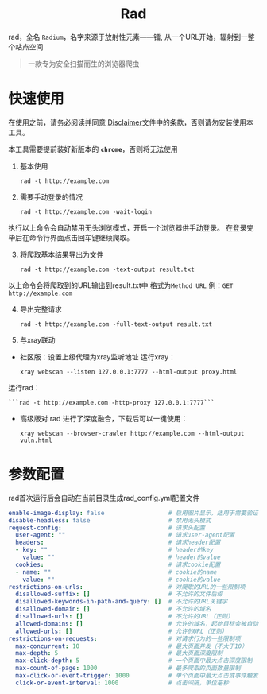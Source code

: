 <h1 align="center">Rad</h1>

rad，全名 `Radium`，名字来源于放射性元素——镭, 从一个URL开始，辐射到一整个站点空间

> 一款专为安全扫描而生的浏览器爬虫

# 快速使用

在使用之前，请务必阅读并同意 [Disclaimer](./Disclaimer.md)文件中的条款，否则请勿安装使用本工具。

本工具需要提前装好新版本的 **`chrome`**，否则将无法使用 

1. 基本使用

    ```rad -t http://example.com```

2. 需要手动登录的情况
    
    ```rad -t http://example.com -wait-login```

执行以上命令会自动禁用无头浏览模式，开启一个浏览器供手动登录。
在登录完毕后在命令行界面点击回车键继续爬取。

3. 将爬取基本结果导出为文件

    ```rad -t http://example.com -text-output result.txt```

以上命令会将爬取到的URL输出到result.txt中
格式为```Method URL``` 例：```GET http://example.com```

4. 导出完整请求

    ```rad -t http://example.com -full-text-output result.txt```

5. 与xray联动

* 社区版：设置上级代理为xray监听地址
运行xray：

    ```xray webscan --listen 127.0.0.1:7777 --html-output proxy.html```

运行rad：

    ```rad -t http://example.com -http-proxy 127.0.0.1:7777```

* 高级版对 rad 进行了深度融合，下载后可以一键使用：

    ```xray webscan --browser-crawler http://example.com --html-output vuln.html```

# 参数配置

rad首次运行后会自动在当前目录生成rad_config.yml配置文件

```yaml
enable-image-display: false                  # 启用图片显示，适用于需要验证码登录的情况，启用wait-login自动开启
disable-headless: false                      # 禁用无头模式
request-config:                              # 请求头配置
  user-agent: ""                             # 请求user-agent配置
  headers:                                   # 请求header配置
  - key: ""                                  # header的key
    value: ""                                # header的value
  cookies:                                   # 请求cookie配置
  - name: ""                                 # cookie的name
    value: ""                                # cookie的value
restrictions-on-urls:                        # 对爬取的URL的一些限制项
  disallowed-suffix: []                      # 不允许的文件后缀
  disallowed-keywords-in-path-and-query: []  # 不允许的URL关键字
  disallowed-domain: []                      # 不允许的域名
  disallowed-urls: []                        # 不允许的URL（正则）
  allowed-domains: []                        # 允许的域名，起始目标会被自动加入其中
  allowed-urls: []                           # 允许的URL（正则）
restrictions-on-requests:                    # 对请求行为的一些限制项
  max-concurrent: 10                         # 最大页面并发（不大于10）
  max-depth: 5                               # 最大页面深度限制
  max-click-depth: 5                         # 一个页面中最大点击深度限制
  max-count-of-page: 1000                    # 最多爬取的页面数量限制
  max-click-or-event-trigger: 1000           # 单个页面中最大点击或事件触发次数(不大于10000)
  click-or-event-interval: 1000              # 点击间隔，单位毫秒
```

